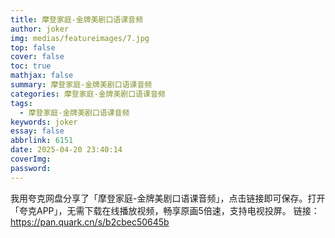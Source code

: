 ```yaml
---
title: 摩登家庭-金牌美剧口语课音频
author: joker
img: medias/featureimages/7.jpg
top: false
cover: false
toc: true
mathjax: false
summary: 摩登家庭-金牌美剧口语课音频
categories: 摩登家庭-金牌美剧口语课音频
tags:
  - 摩登家庭-金牌美剧口语课音频
keywords: joker
essay: false
abbrlink: 6151
date: 2025-04-20 23:40:14
coverImg:
password:
---
```


我用夸克网盘分享了「摩登家庭-金牌美剧口语课音频」，点击链接即可保存。打开「夸克APP」，无需下载在线播放视频，畅享原画5倍速，支持电视投屏。
链接：https://pan.quark.cn/s/b2cbec50645b
